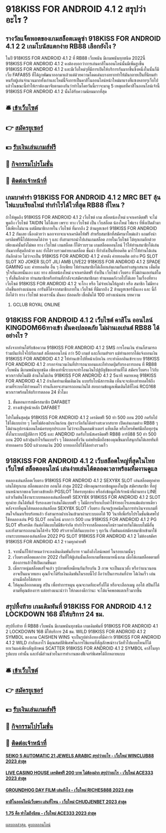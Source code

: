 # 918KISS FOR ANDROID 4.1 2 สรุปว่าอะไร ?
## รางวัลแจ็คพอตของเกมสล็อตเมดูซ่า 918KISS FOR ANDROID 4.1 2 2 เกมโบนัสแตกง่าย RB88 เลือกยังไง ?
ในปี 918KISS FOR ANDROID 4.1 2 ที่ RB88 เว็บพนัน มีเกมพนันทุกชนิด 2022นี้ 918KISS FOR ANDROID 4.1 2 คงต้องบอกว่าการเล่นคาสิโนออนไลน์นั้นมีเพิ่มสูงขึ้น 918KISS FOR ANDROID 4.1 2 และมีเว็บใหม่ๆที่มีการเปิดให้บริการกันมากขึ้นซี่งหนึ่งในนั้นก็มีเว็บ FAFA855 ที่ได้ถูกพัฒนาออกมาแล้วแต่ด้วยความโดดเด่นบางอยากทำให้มันกลายเป็นที่นิยมสำหนรับผู้เล่นจำนวนมากทั้งเก่าและใหม่นี้จึงการเป็นคาสิโนออนไลน์หน้าใหม่มาแรงที่แซงหลายๆเว็บไปแล้วในขณะนี้ทำให้เราต้องมาจับตามองกันว่าทำไมโดยวันนี้เราจะมาดู 5 เหตุผลที่คาสิโนออนไลน์เจ้านี้ 918KISS FOR ANDROID 4.1 2 นั้นได้รับความนิยมมากที่สุด

## 🛎 [เข้าเว็บไซต์](https://bit.ly/3SdLNi2)
## 👉 [สมัครยูเซอร์](https://bit.ly/3SdLNi2)
## 💵 [รับเงินเล่นเกมส์ฟรี](https://bit.ly/3dyRKHj)
## 👑 [กิจกรรมโปรโมชั่น](https://bit.ly/3dyRKHj)
## 📱 [ติดต่อเจ้าหน้าที่](https://bit.ly/3dyRKHj)

## เกมบาค่าร่า 918KISS FOR ANDROID 4.1 2 MRC BET ลุ้นไพ่แบบเรียลไทม์ ทำกำไรได้ไวที่สุด RB88 ที่ไหน ?
ถ้าให้พูดถึง 918KISS FOR ANDROID 4.1 2 เว็บไซต์ เกม สล็อตน้องใหม่ แจกเครดิตฟรี จะไม่พูดถึง เว็บไซต์ TAIDIN ไม่ได้เลย เพราะ ทาง เว็บไซต์ เป็น เว็บสล็อต น้องใหม่ ไฟแรง ที่พึ่งเปิดตัวมาได้เพียงไม่นาน แต่มีสมาชิกภายใน เว็บไซต์ ที่มากถึง 2 ล้านยูสเซอร์ 918KISS FOR ANDROID 4.1 2 กันเลย เนื่องด้วยว่า นอกจากจะแจกเครดิตให้ฟรี สำหรับสมาชิกที่สมัครมาใหม่แล้ว แถมยังนำเครดิตฟรีนี้ไปต่อยอดได้ง่าย ๆ และ ยังสามารถนำไปเล่นเกมสล็อต ภายในเว็บไซต์ ได้ทุกเกมอีกด้วย เพียงแค่นั้นยังไม่พอ ทาง เว็บไซต์ เกมสล็อต ก็ได้รวบรวม เกมสล็อตออนไลน์ ไว้ให้ท่านสมาชิกได้เล่นกันมากที่สุดอีกด้วย และ ยังได้รวบรวมค่ายเกมสล็อต ชั้นนำ ที่กำลังเป็นที่ยอดฮิต มาไว้ให้ท่านได้เล่นกันอีกด้วย ไม่ว่าจะเป็น 918KISS FOR ANDROID 4.1 2 ค่ายดัง ค่ายยอดฮิต อย่าง PG SLOT SLOT XO JOKER SLOT JILI AMB LIVE22 918KISS FOR ANDROID 4.1 2 SPADE GAMING และ ค่ายยอดฮิต อื่น ๆ อีกเพียบ ให้ท่านสมาชิกได้เลือกเล่นเกมกันอย่างสนุกสนาน เต็มอิ่ม จุใจกันเลยนั้นเอง และ ทาง สล็อตน้องใหม่ แจกเครดิตฟรี ยังเป็น เว็บไซต์ เว็บตรง ที่ไม่ผ่านเอเย่นต์ใด ๆ ทั้งสิ้นอีกด้วย ท่านสมาชิกหรือท่านที่กำลังจะสมัครสมาชิกมา ท่านหมดกังวลไปได้เลย ในเรื่องที่ทาง เว็บไซต์ 918KISS FOR ANDROID 4.1 2 จะโกง หรือ ไม่จ่ายเงินให้ลูกค้า หรือ สมาชิก ไม่มีทาง เกิดขึ้นอย่างแน่นอน การันตีได้จากสมาชิกภายใน เว็บไซต์ ที่มีมากถึง 2 ล้านยูสเซอร์นั้นเอง และ นี้ก็ถือได้ว่า ทาง เว็บไซต์ ของเรานั้น มั่นคง ปลอดภัย เชื่อมั่นได้ 100 อย่างแน่นอน
บทความ
1. GCLUB ROYAL ONLINE

## 918KISS FOR ANDROID 4.1 2 เว็บไซต์ คาสิโน ออนไลน์ KINGDOM66ทางเข้า มั่นคงปลอดภัย ไม่ผ่านเอเย่นต์ RB88 ได้อย่างไร ?
หลังจากท่านได้รับข้อความ 918KISS FOR ANDROID 4.1 2 SMS การโอนเงิน ท่านก็สามารถร่วมบันเทิงใจไปกับเกมส์ สล็อตออนไลน์ กว่า 50 เกมส์ และก็เกมส์ฯลฯ แม้ท่านอยากได้แจ้งถอนเงิน 918KISS FOR ANDROID 4.1 2 ให้ท่านเข้าไปที่หน้าเบิกเงิน กระทำล๊อกอินเข้าระบบ 918KISS FOR ANDROID 4.1 2 กรอกจำนวนเงินที่ปรารถนาถอนและก็ทำกดปุ่มรับรองการถอน ที่ RB88 เว็บพนัน มีเกมพนันทุกชนิด เพียงเท่านี้ระบบจะทำโอนเงินไปสู่บัญชีของท่านที่ได้ สมัครเว็บตรง ไว้กับพวกเราอัตโนมัติ ด้านในไม่เกิน 918KISS FOR ANDROID 4.1 2 5นาที หมายเหตุ 918KISS FOR ANDROID 4.1 2 ถ้าเกิดท่านเพิ่มเติมเงิน แบบรับโบนัสการเติม เห็นจะจะต้องทำยอดให้ถึงตามที่ระบบได้กำหนดไว้ ท่านก็เลยจะสามารถถอนเงินได้ สอบถามข้อมูลเพิ่มเติมได้ที่ไลน์ RCG168 พวกเราพร้อมให้บริการตลอด 24 ชั่วโมง
1. ขั้นตอนการสมัครสมาชิก DAFABET
2. ทางเข้าสู่หน้าหลัก DAFABET

โปรโมชั่นสุดคุ้ม 918KISS FOR ANDROID 4.1 2 เครดิตฟรี 50 ทำ 500 ถอน 200 กดรับไปใช้ได้แบบง่าย ๆ โดยไม่ต้องฝากเงินก่อน ลุ้นรางวัลกันได้อย่างสะดวกสบาย เปิดเล่นเกมต่าง RB88 ๆ ได้ผ่านอุปกรณ์ออนไลน์ครบทุกประเภท ไม่ว่าจะเป็นคอมพิวเตอร์ แท็บเล็ต หรือโทรศัพท์มือถือทุกรุ่นทั้งในระบบปฏิบัติการ IOS และ ANDROID กดรับโบนัสเครดิตฟรี RB88 อาร์บี88 50 ทำ 500 ถอน 200 แล้วลุ้นกำไรกันแบบรัว ๆ ได้ตลอดทั้งวัน แค่หยิบมือถือของคุณขึ้นมาก็สนุกกันได้เลยทันที ทำยอดครบ 500 แล้วถอนเงิน 200 บาทออกไปใช้ได้อย่างรวดเร็ว

## 918KISS FOR ANDROID 4.1 2 เว็บสล็อตใหญ่ที่สุดในไทย เว็บไซต์ สล็อตออนไลน์ เล่นง่ายเล่นได้ตลอดเวลาพร้อมทีมงานดูแล
ทดลองเล่นสล็อตเว็บตรง 918KISS FOR ANDROID 4.1 2 SEXY8X SLOT เล่นสล็อตทุกค่าย เล่นได้ทุกเกม สล็อตแตกง่าย ถอนได้ ล่าสุด 2022 เพียงคุณกรอกข้อมูลลงในปุ่ม สมัครสมาชิก ที่อยู่บนหน้าแรกของเว็บทางเข้าหลัก PGSLOT ให้ครบทุกช่อง หรือส่งข้อมูลให้เจ้าหน้าที่ผ่านทาง LINE แล้วเริ่มต้นใช้งานระบบทดลองเล่นสล็อตฟรี SEXY8X 918KISS FOR ANDROID 4.1 2 SLOT ทุกค่าย กันได้ทันที รับรองเลยว่าเล่นได้แบบฟรี ๆ ไม่มีการเรียกเก็บค่าใช้จ่ายอะไรเลยแม้แต่บาทเดียว หลังจากที่คุณได้ทดลองเล่นสล็อต SEXY8X SLOT เว็บตรง กันจนรู้เทคนิคในการทำเงินจากเกมที่สนใจกันมาเรียบร้อยแล้ว ยังสามารถฝากเงินเข้ามาผ่านระบบออโต้ 10 วินาทีเพื่อรับโปรโมชั่นพิเศษไปใช้ทดลองเล่น PG SLOT ออนไลน์ มากกว่า 500 เกม 918KISS FOR ANDROID 4.1 2 PG SLOT ฟรีเครดิต กันต่อได้แบบไม่มีข้อจำกัด ทำกำไรจากสล็อตออนไลน์รวมค่ายกันได้แบบไม่มีอั้น และยังสามารถถอนเงินได้จริง 100 สร้างรายได้กันแบบง่าย ๆ ทุกวัน เริ่มต้นแค่สมัครสมาชิกเข้ามาใช้งานระบบทดลองเล่นสล็อต 2022 PG SLOT 918KISS FOR ANDROID 4.1 2 ไม่ต้องสมัคร 918KISS FOR ANDROID 4.1 2 รวมทุกค่ายฟรี
1. จากนั้นก็ให้กำหนดว่าจะลงเดินเดิมพันกี่บาท รวมถึงถึงไลน์เพลย์ ในรอบเกมนั้นๆ
2. เว็บตรงสล็อตแตกง่าย 2022 เริ่มที่ให้ผู้เล่นนั้นเลือกเกมที่ชอบมาหนึ่งเกม เมื่อได้เกมสล็อตตามที่ต้องการแล้วให้เปิดเกมขึ้นมา
3. เมื่อเราหนุ่มสล็อตเสร็จแล้ว รูปภาพที่เหมือนกันเรียงกัน 3 ภาพ จะเป็นแนวตั้ง หรือว่าแนวนอน อาจเป็นแนวทแยง คุณก็จะได้รับเงินเดิมพันในรอบนี้ไป ถือว่าเป็นการเล่นที่ง่าย ได้เงินเร็ว เล่นผ่านมือถือได้สบาย
4. ให้คุณเลือกกดเมนู สปิน เพื่อทำการหมุน คุณจะกดทีละครั้งก็ได้ หรือจะเลือกเมนู ออโต้ สปินก็ได้ ตามที่คุณต้องการ แต่อย่างแนะนำว่า ให้กดเองดีกว่านะ จะได้แจ๊คพอตแตกเร็วมากขึ้น

## สรุปทิ้งท้าย เกมเดิมพันที่ 918KISS FOR ANDROID 4.1 2 LOCKDOWN 168 มีให้บริการ 24 ชม.
สรุปทิ้งท้าย ที่ RB88 เว็บพนัน มีเกมพนันทุกชนิด เกมเดิมพันที่ 918KISS FOR ANDROID 4.1 2 LOCKDOWN 168 มีให้บริการ 24 ชม. WILD 918KISS FOR ANDROID 4.1 2 SYMBOL ของเกม CAISHEN WINS จะเป็นรูปตำลึงทองที่มีคำว่า 918KISS FOR ANDROID 4.1 2 WILD กำกับเอาไว้ มีคุณสมบัติพิเศษในการใช้แทนที่สัญลักษณ์รางวัลทั่วไปแบบไหนก็ได้ ยกเว้นแค่เพียงสัญลักษณ์ SCATTER 918KISS FOR ANDROID 4.1 2 SYMBOL คาสิโนทุกรูปแบบ เท่านั้น และยังมีส่วนช่วยในการทำงานของฟีเจอร์พิเศษได้อีกหลายแบบ

## 🛎 [เข้าเว็บไซต์](https://bit.ly/3SdLNi2)
## 👉 [สมัครยูเซอร์](https://bit.ly/3SdLNi2)
## 💵 [รับเงินเล่นเกมส์ฟรี](https://bit.ly/3dyRKHj)
## 👑 [กิจกรรมโปรโมชั่น](https://bit.ly/3dyRKHj)
## 📱 [ติดต่อเจ้าหน้าที่](https://bit.ly/3dyRKHj)

#### [SEIKO 5 AUTOMATIC 21 JEWELS ARABIC สรุปว่าอะไร - เว็บใหม่ WINCLUB88 2023 ล่าสุด](https://atom.io/themes/seiko%205%20automatic%2021%20jewels%20arabic%20สรุปว่าอะไร%20-%20เว็บใหม่%20winclub88%202023%20ล่าสุด)
#### [LIVE CASINO HOUSE เครดิตฟรี 200 บาท ไม่ต้องฝาก สรุปว่าอะไร - เว็บใหม่ ACE333 2023 ล่าสุด](https://atom.io/themes/live%20casino%20house%20เครดิตฟรี%20200%20บาท%20ไม่ต้องฝาก%20สรุปว่าอะไร%20-%20เว็บใหม่%20ace333%202023%20ล่าสุด)
#### [GROUNDHOG DAY FILM เล่นยังไง - เว็บใหม่ RICHES888 2023 ล่าสุด](https://atom.io/themes/groundhog%20day%20film%20เล่นยังไง%20-%20เว็บใหม่%20riches888%202023%20ล่าสุด)
#### [คาสิโนออนไลน์เว็บตรง เล่นที่ไหน - เว็บใหม่ CHUDJENBET 2023 ล่าสุด](https://atom.io/themes/คาสิโนออนไลน์เว็บตรง%20เล่นที่ไหน%20-%20เว็บใหม่%20chudjenbet%202023%20ล่าสุด)
#### [1.75 คือ ทำไมถึงนิยม - เว็บใหม่ ACE333 2023 ล่าสุด](https://atom.io/themes/1.75%20คือ%20ทำไมถึงนิยม%20-%20เว็บใหม่%20ace333%202023%20ล่าสุด)

[ผลบอลล่าสุด](https://siamsport.tv "ผลบอลล่าสุด"), [ดูบอลออนไลน์](https://siamsport.tv/ดูบอลสด "ดูบอลออนไลน์")